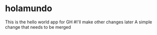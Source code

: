 # holamundo
This is the hello world app for GH
#I'll make other changes later
A simple change that needs to be merged

